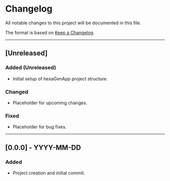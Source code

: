 # Changelog

All notable changes to this project will be documented in this file.

The format is based on [Keep a Changelog](https://keepachangelog.com/en/1.0.0/).

---

## [Unreleased]

### Added (Unreleased)

- Initial setup of hexaGenApp project structure.

### Changed

- Placeholder for upcoming changes.

### Fixed

- Placeholder for bug fixes.

---

## [0.0.0] - YYYY-MM-DD

### Added

- Project creation and initial commit.
